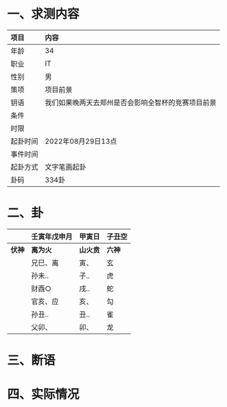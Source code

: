 # 一、求测内容
|项目|内容|
|:-|:-|
|年龄|34|
|职业|IT|
|性别|男|
|策项|项目前景|
|钥语|我们如果晚两天去郑州是否会影响全智杯的竞赛项目前景|
|条件||
|时限||
|起卦时间|2022年08月29日13点|
|事件时间||
|起卦方式|文字笔画起卦|
|卦码|334卦|

# 二、卦
||壬寅年戊申月|甲寅日|子丑空|
|:-|:-|:-|:-|
|**伏神**|**离为火**|**山火贲**|**六神**|
||兄巳、离|寅、|玄|
||孙未..|子..|虎|
||财酉○|戌..|蛇|
||官亥、应|亥、|勾|
||孙丑..|丑..|雀|
||父卯、|卯、|龙|


# 三、断语

# 四、实际情况